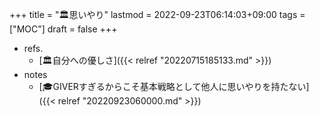 +++
title = "🏛思いやり"
lastmod = 2022-09-23T06:14:03+09:00
tags = ["MOC"]
draft = false
+++

-   refs.
    -   [🏛自分への優しさ]({{< relref "20220715185133.md" >}})
-   notes
    -   [🎓GIVERすぎるからこそ基本戦略として他人に思いやりを持たない]({{< relref "20220923060000.md" >}})
